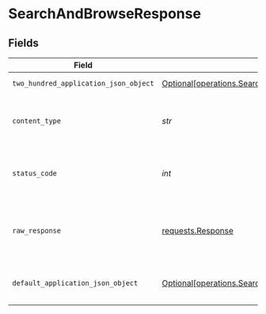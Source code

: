 # SearchAndBrowseResponse


## Fields

| Field                                                                                                                                    | Type                                                                                                                                     | Required                                                                                                                                 | Description                                                                                                                              |
| ---------------------------------------------------------------------------------------------------------------------------------------- | ---------------------------------------------------------------------------------------------------------------------------------------- | ---------------------------------------------------------------------------------------------------------------------------------------- | ---------------------------------------------------------------------------------------------------------------------------------------- |
| `two_hundred_application_json_object`                                                                                                    | [Optional[operations.SearchAndBrowseResponseBody]](../../models/operations/searchandbrowseresponsebody.md)                               | :heavy_minus_sign:                                                                                                                       | Successful operation                                                                                                                     |
| `content_type`                                                                                                                           | *str*                                                                                                                                    | :heavy_check_mark:                                                                                                                       | HTTP response content type for this operation                                                                                            |
| `status_code`                                                                                                                            | *int*                                                                                                                                    | :heavy_check_mark:                                                                                                                       | HTTP response status code for this operation                                                                                             |
| `raw_response`                                                                                                                           | [requests.Response](https://requests.readthedocs.io/en/latest/api/#requests.Response)                                                    | :heavy_check_mark:                                                                                                                       | Raw HTTP response; suitable for custom response parsing                                                                                  |
| `default_application_json_object`                                                                                                        | [Optional[operations.SearchAndBrowseResponseDefaultResponseBody]](../../models/operations/searchandbrowseresponsedefaultresponsebody.md) | :heavy_minus_sign:                                                                                                                       | Error fetching search results                                                                                                            |